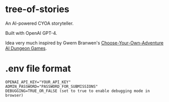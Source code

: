 # tree-of-stories
An AI-powered CYOA storyteller.

Built with OpenAI GPT-4.

Idea very much inspired by Gwern Branwen's [Choose-Your-Own-Adventure AI Dungeon Games](https://gwern.net/CYOA).

# .env file format
```
OPENAI_API_KEY="YOUR_API_KEY"
ADMIN_PASSWORD="PASSWORD_FOR_SUBMISSIONS"
DEBUGGING=TRUE_OR_FALSE (set to true to enable debugging mode in browser)
```
